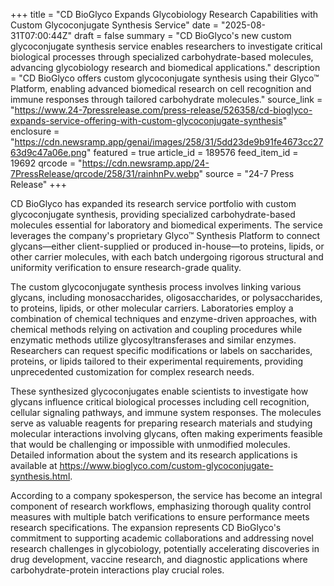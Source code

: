 +++
title = "CD BioGlyco Expands Glycobiology Research Capabilities with Custom Glycoconjugate Synthesis Service"
date = "2025-08-31T07:00:44Z"
draft = false
summary = "CD BioGlyco's new custom glycoconjugate synthesis service enables researchers to investigate critical biological processes through specialized carbohydrate-based molecules, advancing glycobiology research and biomedical applications."
description = "CD BioGlyco offers custom glycoconjugate synthesis using their Glyco™ Platform, enabling advanced biomedical research on cell recognition and immune responses through tailored carbohydrate molecules."
source_link = "https://www.24-7pressrelease.com/press-release/526358/cd-bioglyco-expands-service-offering-with-custom-glycoconjugate-synthesis"
enclosure = "https://cdn.newsramp.app/genai/images/258/31/5dd23de9b91fe4673cc2763d9c47a06e.png"
featured = true
article_id = 189576
feed_item_id = 19692
qrcode = "https://cdn.newsramp.app/24-7PressRelease/qrcode/258/31/rainhnPv.webp"
source = "24-7 Press Release"
+++

<p>CD BioGlyco has expanded its research service portfolio with custom glycoconjugate synthesis, providing specialized carbohydrate-based molecules essential for laboratory and biomedical experiments. The service leverages the company's proprietary Glyco™ Synthesis Platform to connect glycans—either client-supplied or produced in-house—to proteins, lipids, or other carrier molecules, with each batch undergoing rigorous structural and uniformity verification to ensure research-grade quality.</p><p>The custom glycoconjugate synthesis process involves linking various glycans, including monosaccharides, oligosaccharides, or polysaccharides, to proteins, lipids, or other molecular carriers. Laboratories employ a combination of chemical techniques and enzyme-driven approaches, with chemical methods relying on activation and coupling procedures while enzymatic methods utilize glycosyltransferases and similar enzymes. Researchers can request specific modifications or labels on saccharides, proteins, or lipids tailored to their experimental requirements, providing unprecedented customization for complex research needs.</p><p>These synthesized glycoconjugates enable scientists to investigate how glycans influence critical biological processes including cell recognition, cellular signaling pathways, and immune system responses. The molecules serve as valuable reagents for preparing research materials and studying molecular interactions involving glycans, often making experiments feasible that would be challenging or impossible with unmodified molecules. Detailed information about the system and its research applications is available at <a href="https://www.bioglyco.com/custom-glycoconjugate-synthesis.html" rel="nofollow" target="_blank">https://www.bioglyco.com/custom-glycoconjugate-synthesis.html</a>.</p><p>According to a company spokesperson, the service has become an integral component of research workflows, emphasizing thorough quality control measures with multiple batch verifications to ensure performance meets research specifications. The expansion represents CD BioGlyco's commitment to supporting academic collaborations and addressing novel research challenges in glycobiology, potentially accelerating discoveries in drug development, vaccine research, and diagnostic applications where carbohydrate-protein interactions play crucial roles.</p>